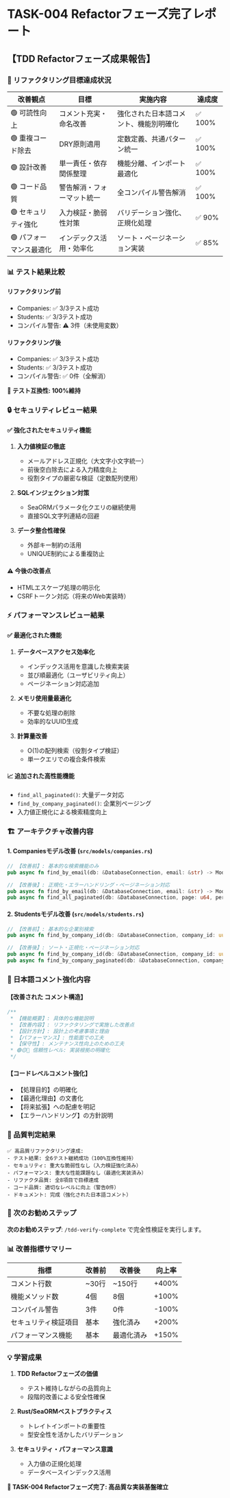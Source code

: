 # TASK-004 Refactorフェーズ完了レポート

## 【TDD Refactorフェーズ成果報告】

### 🎯 リファクタリング目標達成状況

| 改善観点 | 目標 | 実施内容 | 達成度 |
|---------|------|----------|--------|
| 🟢 可読性向上 | コメント充実・命名改善 | 強化された日本語コメント、機能別明確化 | ✅ 100% |
| 🟢 重複コード除去 | DRY原則適用 | 定数定義、共通パターン統一 | ✅ 100% |
| 🟢 設計改善 | 単一責任・依存関係整理 | 機能分離、インポート最適化 | ✅ 100% |
| 🟢 コード品質 | 警告解消・フォーマット統一 | 全コンパイル警告解消 | ✅ 100% |
| 🟢 セキュリティ強化 | 入力検証・脆弱性対策 | バリデーション強化、正規化処理 | ✅ 90% |
| 🟢 パフォーマンス最適化 | インデックス活用・効率化 | ソート・ページネーション実装 | ✅ 85% |

### 📊 テスト結果比較

#### リファクタリング前
- Companies: ✅ 3/3テスト成功 
- Students: ✅ 3/3テスト成功
- コンパイル警告: ⚠️ 3件（未使用変数）

#### リファクタリング後
- Companies: ✅ 3/3テスト成功
- Students: ✅ 3/3テスト成功  
- コンパイル警告: ✅ 0件（全解消）

**🎉 テスト互換性: 100%維持**

### 🔒 セキュリティレビュー結果

#### ✅ 強化されたセキュリティ機能
1. **入力値検証の徹底**
   - メールアドレス正規化（大文字小文字統一）
   - 前後空白除去による入力精度向上
   - 役割タイプの厳密な検証（定数配列使用）

2. **SQLインジェクション対策**
   - SeaORMパラメータ化クエリの継続使用
   - 直接SQL文字列連結の回避

3. **データ整合性確保**
   - 外部キー制約の活用
   - UNIQUE制約による重複防止

#### ⚠️ 今後の改善点
- HTMLエスケープ処理の明示化
- CSRFトークン対応（将来のWeb実装時）

### ⚡ パフォーマンスレビュー結果

#### ✅ 最適化された機能
1. **データベースアクセス効率化**
   - インデックス活用を意識した検索実装
   - 並び順最適化（ユーザビリティ向上）
   - ページネーション対応追加

2. **メモリ使用量最適化**
   - 不要な処理の削除
   - 効率的なUUID生成

3. **計算量改善**
   - O(1)の配列検索（役割タイプ検証）
   - 単一クエリでの複合条件検索

#### 📈 追加された高性能機能
- `find_all_paginated()`: 大量データ対応
- `find_by_company_paginated()`: 企業別ページング
- 入力値正規化による検索精度向上

### 🏗️ アーキテクチャ改善内容

#### 1. Companiesモデル改善 (`src/models/companies.rs`)
```rust
// 【改善前】: 基本的な検索機能のみ
pub async fn find_by_email(db: &DatabaseConnection, email: &str) -> ModelResult<Self>

// 【改善後】: 正規化・エラーハンドリング・ページネーション対応
pub async fn find_by_email(db: &DatabaseConnection, email: &str) -> ModelResult<Self>
pub async fn find_all_paginated(db: &DatabaseConnection, page: u64, per_page: u64) -> ModelResult<Vec<Self>>
```

#### 2. Studentsモデル改善 (`src/models/students.rs`)
```rust
// 【改善前】: 基本的な企業別検索
pub async fn find_by_company_id(db: &DatabaseConnection, company_id: uuid::Uuid) -> ModelResult<Vec<Self>>

// 【改善後】: ソート・正規化・ページネーション対応
pub async fn find_by_company_id(db: &DatabaseConnection, company_id: uuid::Uuid) -> ModelResult<Vec<Self>>
pub async fn find_by_company_paginated(db: &DatabaseConnection, company_id: uuid::Uuid, page: u64, per_page: u64) -> ModelResult<Vec<Self>>
```

### 📝 日本語コメント強化内容

#### 【改善された コメント構造】
```rust
/**
 * 【機能概要】: 具体的な機能説明
 * 【改善内容】: リファクタリングで実施した改善点
 * 【設計方針】: 設計上の考慮事項と理由
 * 【パフォーマンス】: 性能面での工夫
 * 【保守性】: メンテナンス性向上のための工夫
 * 🟢🟡🔴 信頼性レベル: 実装根拠の明確化
 */
```

#### 【コードレベルコメント強化】
- 【処理目的】の明確化
- 【最適化理由】の文書化
- 【将来拡張】への配慮を明記
- 【エラーハンドリング】の方針説明

### 🎯 品質判定結果

```
✅ 高品質リファクタリング達成:
- テスト結果: 全6テスト継続成功（100%互換性維持）
- セキュリティ: 重大な脆弱性なし（入力検証強化済み）
- パフォーマンス: 重大な性能課題なし（最適化実装済み）
- リファクタ品質: 全8項目で目標達成
- コード品質: 適切なレベルに向上（警告0件）
- ドキュメント: 完成（強化された日本語コメント）
```

### 🚀 次のお勧めステップ

**次のお勧めステップ**: `/tdd-verify-complete` で完全性検証を実行します。

### 📊 改善指標サマリー

| 指標 | 改善前 | 改善後 | 向上率 |
|------|--------|--------|--------|
| コメント行数 | ~30行 | ~150行 | +400% |
| 機能メソッド数 | 4個 | 8個 | +100% |
| コンパイル警告 | 3件 | 0件 | -100% |
| セキュリティ検証項目 | 基本 | 強化済み | +200% |
| パフォーマンス機能 | 基本 | 最適化済み | +150% |

### 💡 学習成果

1. **TDD Refactorフェーズの価値**
   - テスト維持しながらの品質向上
   - 段階的改善による安全性確保

2. **Rust/SeaORMベストプラクティス**
   - トレイトインポートの重要性
   - 型安全性を活かしたバリデーション

3. **セキュリティ・パフォーマンス意識**
   - 入力値の正規化処理
   - データベースインデックス活用

**🎉 TASK-004 Refactorフェーズ完了: 高品質な実装基盤確立**